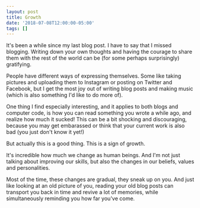 ```yaml
---
layout: post
title: Growth
date: '2018-07-08T12:00:00-05:00'
tags: []
---
```


It's been a while since my last blog post. I have to say that I missed blogging. Writing down your own thoughts and having the courage to share them with the rest of the world can be (for some perhaps surprisingly) gratifying.

People have different ways of expressing themselves. Some like taking pictures and uploading them to Instagram or posting on Twitter and Facebook, but I get the most joy out of writing blog posts and making music (which is also something I'd like to do more of).

One thing I find especially interesting, and it applies to both blogs and computer code, is how you can read something you wrote a while ago, and realize how much it sucked! This can be a bit shocking and discouraging, because you may get embarassed or think that your current work is also bad (you just don't know it yet!)

But actually this is a good thing. This is a sign of growth.

It's incredible how much we change as human beings. And I'm not just talking about improving our skills, but also the changes in our beliefs, values and personalities.

Most of the time, these changes are gradual, they sneak up on you. And just like looking at an old picture of you, reading your old blog posts can transport you back in time and revive a lot of memories, while simultaneously reminding you how far you've come.
